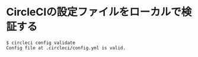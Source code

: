 # CircleCIの設定ファイルをローカルで検証する

```
$ circleci config validate
Config file at .circleci/config.yml is valid.
```
